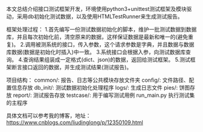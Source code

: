 本文总结介绍接口测试框架开发，环境使用python3+unittest测试框架及模块驱动，采用db初始化测试数据，以及使用HTMLTestRunner来生成测试报告。

框架处理过程：
1.首先编写一份测试数据初始化的脚本，维护一批测试数据到数据库，并且每次初始化前，清空原来的数据，这样保证数据是最新和唯一的(避免重复)。
2.调用被测系统的接口，传入参数，这个请求参数是字典，并且数据与数据库数据(数据是初始化时插入)中一致。
3.系统接口会根据入参，向测试数据库查询。
4.查询结果组装成一定格式(dict、json)的数据，返回给测试框架。
5.测试框架断言接口返回的数据，并生成测试结果(测试报告)。


项目结构：
common/: 报告、日志等公共模块存放文件夹
config/: 文件路径、配置信息存放
db_init/: 测试数据初始化处理程序
logs/: 生成日志文件
pies/: 饼图存放
report/: 测试报告存放
testcase/: 用于编写测试用例
run_main.py 执行测试集的主程序

具体文档可以参考我的博客，地址：https://www.cnblogs.com/liudinglong/p/12350109.html
